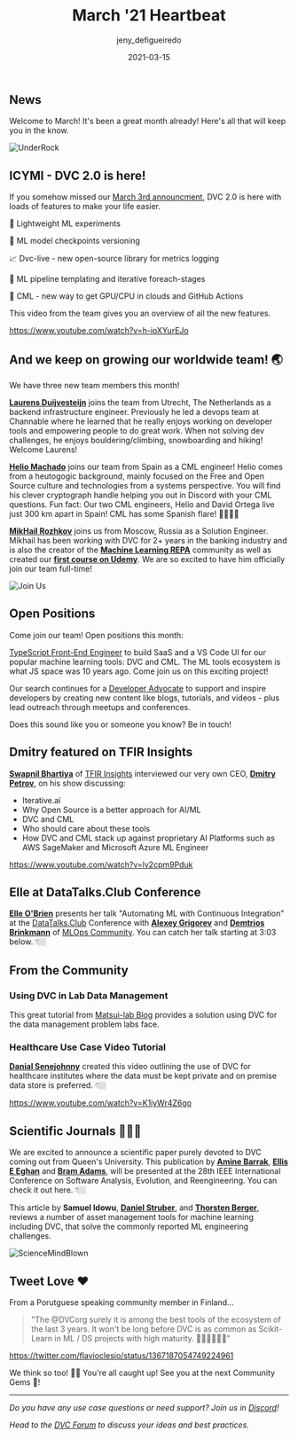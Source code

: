 ﻿---
title: March '21 Heartbeat
date: 2021-03-15
description: |
  Monthly updates are here! News, use cases, videos, journal publications and
  more!
descriptionLong: |
  Monthly updates are here! Read all about our growing team, 
  our CEO's interview on TFIR, Elle's talk at DataTalks.Club Conference and 
  more!
picture: 2021-03-15/mar21cover.png
author: jeny_defigueiredo
commentsUrl: https://discuss.dvc.org/t/march-21-heartbeat/703
tags:
  - Heartbeat
  - CML
  - DVC
  - MLOps
---

## News

Welcome to March! It's been a great month already! Here's all that will keep you
in the know.

![UnderRock](https://media.giphy.com/media/J2gg8fO7RarRgQRC4d/giphy.gif)

## ICYMI - DVC 2.0 is here!

If you somehow missed our
[March 3rd announcment](https://dvc.org/blog/dvc-2-0-release), DVC 2.0 is here
with loads of features to make your life easier.

🧪 Lightweight ML experiments

📍 ML model checkpoints versioning

📈 Dvc-live - new open-source library for metrics logging

🔗 ML pipeline templating and iterative foreach-stages

🤖 CML - new way to get GPU/CPU in clouds and GitHub Actions

This video from the team gives you an overview of all the new features.

https://www.youtube.com/watch?v=h-ioXYurEJo

## And we keep on growing our worldwide team! 🌏

We have three new team members this month!

[**Laurens Duijvesteijn**](https://www.linkedin.com/in/duijf/) joins the team
from Utrecht, The Netherlands as a backend infrastructure engineer. Previously
he led a devops team at Channable where he learned that he really enjoys working
on developer tools and empowering people to do great work. When not solving dev
challenges, he enjoys bouldering/climbing, snowboarding and hiking! Welcome
Laurens!

[**Helio Machado**](https://github.com/0x2b3bfa0) joins our team from Spain as a
CML engineer! Helio comes from a heutogogic background, mainly focused on the
Free and Open Source culture and technologies from a systems perspective. You
will find his clever cryptograph handle helping you out in Discord with your CML
questions. Fun fact: Our two CML engineers, Helio and David Ortega live just 300
km apart in Spain! CML has some Spanish flare! 💃🏻🇪🇸

[**MikHail Rozhkov**](https://www.linkedin.com/in/mikhail-rozhkov-33549118/) 
joins us from Moscow, Russia as a Solution Engineer. Mikhail has been working 
with DVC for 2+ years in the banking industry and is also the creator of the
[**Machine Learning REPA**](https://mlrepa.com) community as well as created 
our
[**first course on Udemy**](https://www.udemy.com/course/machine-learning-experiments-and-engineering-with-dvc/).
We are so excited to have him officially join our team full-time!

![Join Us](https://media.giphy.com/media/3ohhwznAY9PN08m0H6/giphy.gif)

## Open Positions

Come join our team! Open positions this month:

[TypeScript Front-End Engineer](https://docs.google.com/document/d/1aT5HZYt4kAUxXqD4JNTe3jPDlVUwSmnEWDPR2QoKdvo/edit)
to build SaaS and a VS Code UI for our popular machine learning tools: DVC and
CML. The ML tools ecosystem is what JS space was 10 years ago. Come join us on
this exciting project!

Our search continues for a
[Developer Advocate](https://weworkremotely.com/remote-jobs/iterative-developer-advocate)
to support and inspire developers by creating new content like blogs, tutorials,
and videos - plus lead outreach through meetups and conferences.

Does this sound like you or someone you know? Be in touch!

## Dmitry featured on TFIR Insights

[**Swapnil Bhartiya**](https://twitter.com/tfir_io) of
[TFIR Insights](https://www.tfir.io/) interviewed our very own CEO,
[**Dmitry Petrov**](https://twitter.com/fullstackml), on his show discussing:

- Iterative.ai
- Why Open Source is a better approach for AI/ML
- DVC and CML
- Who should care about these tools
- How DVC and CML stack up against proprietary AI Platforms such as AWS
  SageMaker and Microsoft Azure ML Engineer

https://www.youtube.com/watch?v=lv2cpm9Pduk

## Elle at DataTalks.Club Conference

[**Elle O'Brien**](https://twitter.com/drelleobrien) presents her talk
"Automating ML with Continuous Integration" at the
[DataTalks.Club](http://datatalks.club/) Conference with
[**Alexey Grigorev**](https://twitter.com/Al_Grigor) and
[**Demtrios Brinkmann**](https://www.linkedin.com/in/dpbrinkm/) of
[MLOps Community](https://open.spotify.com/show/7wZygk3mUUqBaRbBGB1lgh). You can
catch her talk starting at 3:03 below. 👇🏼

<external-link 
href="https://www.youtube.com/watch?v=og1DG1KZ71c&t=11382s"
title="Automating ML with Continuous Integration"
description="Elle O'Brien, PhD presents at DataTalks.Club Conference"
link="DataTalks.Club"
target="_blank"
image="/uploads/images/2021-03-15/confused-animals.png"/>

## From the Community

### Using DVC in Lab Data Management

This great tutorial from [Matsui-lab Blog](https://mti-lab.github.io/blog/)
provides a solution using DVC for the data management problem labs face.

<external-link
href="https://mti-lab.github.io/blog/yusuke%20matsui/education/labops/2021/03/03/dvc.html"
title="Versioning a Shared Dataset Using DVC and S3"
description="DVC solution in a lab environment"
link="mti-lab.github.io"
image="/uploads/images/2021-03-15/matsui-lab-blog.png"/>

### Healthcare Use Case Video Tutorial

[**Danial Senejohnny**](https://www.linkedin.com/in/danial-senejohnny/) created
this video outlining the use of DVC for healthcare institutes where the data
must be kept private and on premise data store is preferred. 👇🏼

https://www.youtube.com/watch?v=K1iyWr4Z6go

## Scientific Journals 🧑🏻‍🔬

We are excited to announce a scientific paper purely devoted to DVC coming out
from Queen's University. This publication by
[**Amine Barrak**](https://www.linkedin.com/in/amine-barrak-0bb99160/),
[**Ellis E Eghan**](https://www.linkedin.com/in/elliseghan/) and
[**Bram Adams**](https://www.linkedin.com/in/bramadams/), will be presented at
the 28th IEEE International Conference on Software Analysis, Evolution, and
Reengineering. You can check it out here. 👇🏼

<external-link
href="https://mcis.cs.queensu.ca/publications/2021/saner.pdf"
title="On the Co-evolution of ML Pipelines and Source Code - Empirical Study of DVC Projects"
description="Empirical Study of DVC Projects"
link="mcis.cs.queensu.ca"
image="/uploads/images/2021-03-15/EmpiricalStudyDVC.png"/>

This article by **Samuel Idowu**,
[**Daniel Struber**](https://www.linkedin.com/in/daniel-g-str%C3%BCber-359134100/),
and
[**Thorsten Berger**](https://www.linkedin.com/in/thorsten-berger-3a6a851ab/),
reviews a number of asset management tools for machine learning including DVC,
that solve the commonly reported ML engineering challenges.

<external-link
href="https://arxiv.org/pdf/2102.06919.pdf"
title="Asset Management in Machine Learning: A Survey"
description="Steps to use DVC in your data versioning"
link="arxiv.org"
image="/uploads/images/2021-03-15/arxiv.png"/>

![ScienceMindBlown](https://media.giphy.com/media/xT0xeJpnrWC4XWblEk/giphy.gif)

## Tweet Love ❤️

From a Porutguese speaking community member in Finland...

> "The @DVCorg surely it is among the best tools of the ecosystem of the last 3
> years. It won't be long before DVC is as common as Scikit-Learn in ML / DS
> projects with high maturity. 👏🏼👏🏼👏🏼"

https://twitter.com/flavioclesio/status/1367187054749224961

We think so too! 🙌🏼 You're all caught up! See you at the next Community Gems 💎!

---

_Do you have any use case questions or need support? Join us in
[Discord](https://discord.com/invite/dvwXA2N)!_

_Head to the [DVC Forum](https://discuss.dvc.org/) to discuss your ideas and
best practices._
